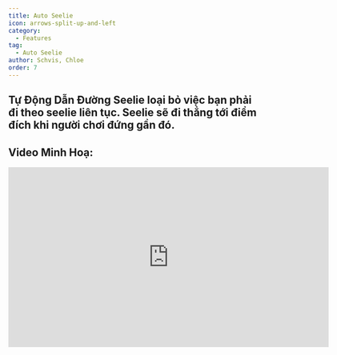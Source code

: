 ```yaml
---
title: Auto Seelie
icon: arrows-split-up-and-left
category:
  - Features
tag:
  - Auto Seelie
author: Schvis, Chloe
order: 7
---
```


## Tự Động Dẫn Đường Seelie loại bỏ việc bạn phải đi theo seelie liên tục. Seelie sẽ đi thẳng tới điểm đích khi người chơi đứng gần đó.

## Video Minh Hoạ:

<div class="iframe-container"><iframe width="640" height="360" src="https://www.youtube.com/embed/uETIJ4KS39M?list=PL5eI1Tb64p56g27qfYk7VuFTz4FK6YrKa" title="Korepi - Auto Seelie" frameborder="0" allow="accelerometer; autoplay; clipboard-write; encrypted-media; gyroscope; picture-in-picture; web-share" allowfullscreen></iframe></div>
